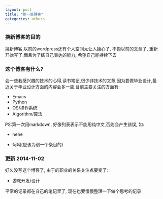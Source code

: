 ```yaml
---
layout: post
title: "第一篇博客"
categories: others
---
```

### 换新博客的目的 

换新博客,以前的wordpress还有个人空间太让人操心了, 不搬以前的文章了, 重新开始写了.而且为了练自己表达的能力, 希望自己能持续下去

### 这个博客有什么?

会一些我感兴趣的技术的心得,读书笔记,很少非技术的文章,因为要做毕业设计,最近关于毕业设计方面的内容会多一些.目前主要关注的方面有:

+ Emacs
+ Python
+ OS/操作系统
+ Algorithm/算法

PS:第一次用markdown, 好像列表表示不能用纯中文,否则会产生错误, 如:

+ hehe

+ 呵呵(应该为别一个条目的)

### 更新 2014-11-02


好久没写这个博客了, 由于的职业的关系关注点要变了:

+ 游戏开发/设计

平常的记录都在自己的笔记里了, 现在也要慢慢整理一下做个思考的记录
